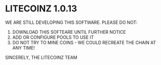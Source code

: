 LITECOINZ 1.0.13
================

WE ARE STILL DEVELOPING THIS SOFTWARE. PLEASE DO NOT:
1) DOWNLOAD THIS SOFTEARE  UNTIL FURTHER NOTICE
2) ADD OR CONFIGURE POOLS TO USE IT
3) DO NOT TRY TO MINE COINS - WE COULD RECREATE THE CHAIN AT ANY TIME!

SINCERELY,
THE LITECOINZ TEAM
